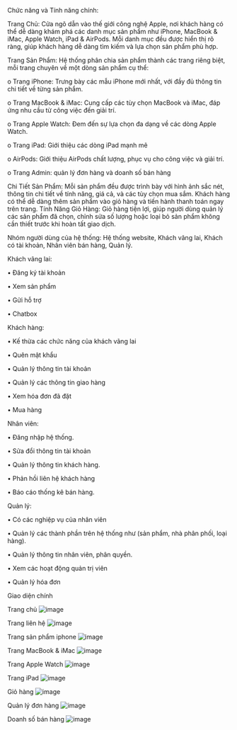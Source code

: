 
Chức năng và Tính năng chính:

Trang Chủ: Cửa ngõ dẫn vào thế giới công nghệ Apple, nơi khách hàng có thể dễ dàng khám phá các danh mục sản phẩm như iPhone, MacBook & iMac, Apple Watch, iPad & AirPods. Mỗi danh mục đều được hiển thị rõ ràng, giúp khách hàng dễ dàng tìm kiếm và lựa chọn sản phẩm phù hợp.

Trang Sản Phẩm: Hệ thống phân chia sản phẩm thành các trang riêng biệt, mỗi trang chuyên về một dòng sản phẩm cụ thể:

o	Trang iPhone: Trưng bày các mẫu iPhone mới nhất, với đầy đủ thông tin chi tiết về từng sản phẩm.

o	Trang MacBook & iMac: Cung cấp các tùy chọn MacBook và iMac, đáp ứng nhu cầu từ công việc đến giải trí.

o	Trang Apple Watch: Đem đến sự lựa chọn đa dạng về các dòng Apple Watch.

o	Trang iPad: Giới thiệu các dòng iPad mạnh mẽ

o	AirPods: Giới thiệu AirPods chất lượng, phục vụ cho công việc và giải trí.

o	Trang Admin: quản lý đơn hàng và doanh số bán hàng

Chi Tiết Sản Phẩm: Mỗi sản phẩm đều được trình bày với hình ảnh sắc nét, thông tin chi tiết về tính năng, giá cả, và các tùy chọn mua sắm. Khách hàng có thể dễ dàng thêm sản phẩm vào giỏ hàng và tiến hành thanh toán ngay trên trang.
Tính Năng Giỏ Hàng: Giỏ hàng tiện lợi, giúp người dùng quản lý các sản phẩm đã chọn, chỉnh sửa số lượng hoặc loại bỏ sản phẩm không cần thiết trước khi hoàn tất giao dịch.


Nhóm người dùng của hệ thống: Hệ thống website, Khách vãng lai, Khách có tài khoản, Nhân viên bán hàng, Quản lý.

Khách vãng lai:

•	Đăng ký tài khoản

•	Xem sản phẩm

•	Gửi hỗ trợ

•	Chatbox

Khách hàng:

•	Kế thừa các chức năng của khách vãng lai

•	Quên mật khẩu

•	Quản lý thông tin tài khoản

•	Quản lý các thông tin giao hàng

•	Xem hóa đơn đã đặt

•	Mua hàng

Nhân viên:

•	Đăng nhập hệ thống.

•	Sửa đổi thông tin tài khoản

•	Quản lý thông tin khách hàng.

•	Phản hồi liên hệ khách hàng

•	Báo cáo thống kê bán hàng.

Quản lý:

•	Có các nghiệp vụ của nhân viên

•	Quản lý các thành phần trên hệ thống như (sản phẩm, nhà phân phối, loại hàng).

•	Quản lý thông tin nhân viên, phân quyền.

•	Xem các hoạt động quản trị viên

•	Quản lý hóa đơn

Giao diện chính

Trang chủ 
![image](https://github.com/user-attachments/assets/31c14c57-9c2d-423e-b5ad-42d5f91102a6)

Trang liên hệ 
![image](https://github.com/user-attachments/assets/7711b815-87d0-4bbb-85b6-ae7871db1d6a)


Trang sản phẩm iphone
![image](https://github.com/user-attachments/assets/98b4ba12-4abc-46b2-9f6a-042b8d68c53c)


Trang MacBook & iMac
![image](https://github.com/user-attachments/assets/35962bdc-237b-4835-8bfd-52bbba5b0542)

Trang Apple Watch
![image](https://github.com/user-attachments/assets/e5ff19c8-f9fd-40d0-a5d6-d6040b9ebfc5)


Trang iPad 
![image](https://github.com/user-attachments/assets/a0363746-7a6e-46c4-9d23-c06f9d2981df)


Giỏ hàng 
![image](https://github.com/user-attachments/assets/053013b6-90c0-43a7-851e-d7f27edf0cee)


Quản lý đơn hàng 
![image](https://github.com/user-attachments/assets/4c2ea81d-4ff4-446a-bd0d-3653053e15da)


Doanh số bán hàng 
![image](https://github.com/user-attachments/assets/533afec4-371a-4188-957a-2dabb8bc629c)
